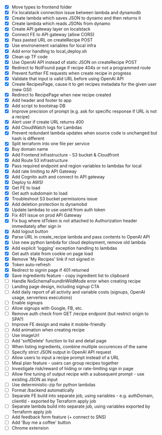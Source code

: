 - [x] Move types to frontend folder
- [x] Fix localstack connection issue between lambda and dynamodb
- [x] Create lambda which saves JSON to dynamo and then returns it
- [x] Create lambda which reads JSONs from dynamo
- [x] Create API gateway layer on localstack
- [x] Connect FE to API gateway (allow CORS)
- [x] Pass pasted URL on createRecipe POST
- [x] Use environement variables for local infra
- [x] Add error handling to local_deploy.sh
- [x] Clean up TF code
- [x] Use OpenAI API instead of static JSON on createRecipe POST
- [x] Redirect to NotFound page if recipe 404s or not a programmed route
- [x] Prevent further FE requests when create recipe in progress
- [x] Validate that input is valid URL before using OpenAI API
- [x] Create RecipesPage, cause it to get recipes metadata for the given user (new GSI)
- [x] Redirect to RecipePage when new recipe created
- [x] Add header and footer to app
- [x] Add script to bootstrap DB
- [x] Improve precision of prompt (e.g. ask for specific response if URL is not a recipe)
- [x] Alert user if create URL returns 400
- [x] Add CloudWatch logs for Lambdas
- [x] Prevent redundant lambda updates when source code is unchanged but hash is different
- [x] Split terraform into one file per service
- [x] Buy domain name
- [x] Add Frontend infrastructure - S3 bucket & Cloudfront
- [x] Add Route 53 infrastructure
- [x] Pass required endpoint and region variables to lambdas for local
- [x] Add rate limiting to API Gateway
- [x] Add Cognito auth and connect to API gateway
- [x] Deploy to AWS!
- [x] Get FE to load
- [x] Get auth subdomain to load
- [x] Troubleshoot S3 bucket permissions issue
- [x] Add deletion protection to dynamobd
- [x] Update lambdas to use userId from auth token
- [x] Fix 401 issue on prod API Gateway
- [x] Fix bug where idToken is not attached to Authorization header immediately after sign in
- [x] Add logout button
- [x] Parse URL in create_recipe lambda and pass contents to OpenAI API
- [x] Use new python lambda for cloud deployment, remove old lambda
- [x] Add explicit 'logging' exception handling to lambdas
- [x] Get auth state from cookie on page load
- [x] Remove 'My Recipes' link if not signed in
- [x] Token auto-refresh
- [x] Redirect to signin page if 401 returned
- [x] Save ingredients feature - copy ingredient list to clipboard
- [ ] Handle NoSchemaFoundInWildMode error when creating recipe
- [ ] Landing page design, including signup CTA
- [ ] Add daily report of all activity and variable costs (signups, OpenAI usage, serverless executions)
- [ ] Enable signups
- [ ] Allow signups with Google, FB, etc.
- [ ] Remove auth check from GET /recipe endpoint (but restrict origin to SPA?)
- [ ] Improve FE design and make it mobile-friendly
- [ ] Add animation when creating recipe
- [ ] Use imageUrl
- [ ] Add 'softDelete' function to list and detail page
- [ ] When listing ingredients, combine multiple occurences of the same
- [ ] Specify strict JSON output in OpenAI API request
- [ ] Allow users to input a recipe prompt instead of a URL
- [ ] Meal plan feature - users can group recipes together
- [ ] Investigate risk/reward of hiding or rate-limiting sign in page
- [ ] Allow fine tuning of output recipe with a subsequent prompt - use existing JSON as input
- [ ] Use deterministic-zip for python lambdas
- [ ] Format /backend automatically
- [ ] Separate FE build into separate job, using variables - e.g. authDomain, clientId - exported by Terraform apply job
- [ ] Separate lambda build into separate job, using variables exported by Terraform apply job
- [ ] Add feedback form feature (+ connect to SNS)
- [ ] Add 'Buy me a coffee' button
- [ ] Chrome extension
